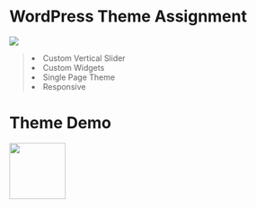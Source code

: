 <h1>WordPress Theme Assignment </h1>  <img src="https://i.ibb.co/dLjmzqP/Webp-net-resizeimage.png"> 

<blockquote>
  <li>Custom Vertical Slider</li>
  <li>Custom Widgets</li>
  <li>Single Page Theme</li>
  <li>Responsive</li>
</blockquote>


<h1> Theme Demo </h1><img src="https://cdn0.iconfinder.com/data/icons/ui-essence/32/_1ui-512.png" height="100" width="100">
 

